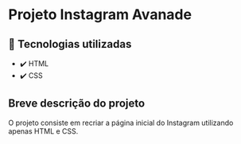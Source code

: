 # Projeto Instagram Avanade
## :rocket: Tecnologias utilizadas
 - :heavy_check_mark: HTML
 - :heavy_check_mark: CSS
## Breve descrição do projeto
O projeto consiste em recriar a página inicial do Instagram utilizando apenas HTML e CSS.
